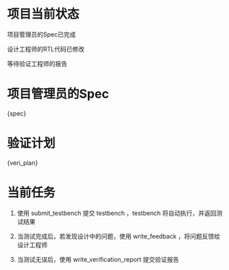 # 项目当前状态

项目管理员的Spec已完成

设计工程师的RTL代码已修改

等待验证工程师的报告

# 项目管理员的Spec

{spec}

# 验证计划

{veri_plan}

# 当前任务

1. 使用 submit_testbench 提交 testbench ，testbench 将自动执行，并返回测试结果

2. 当测试完成后，若发现设计中的问题，使用 write_feedback ，将问题反馈给设计工程师

3. 当测试无误后，使用 write_verification_report 提交验证报告
